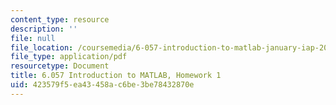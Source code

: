 ```yaml
---
content_type: resource
description: ''
file: null
file_location: /coursemedia/6-057-introduction-to-matlab-january-iap-2019/423579f5ea43458ac6be3be78432870e_MIT6_057IAP19_hw1.pdf
file_type: application/pdf
resourcetype: Document
title: 6.057 Introduction to MATLAB, Homework 1
uid: 423579f5-ea43-458a-c6be-3be78432870e
---
```

